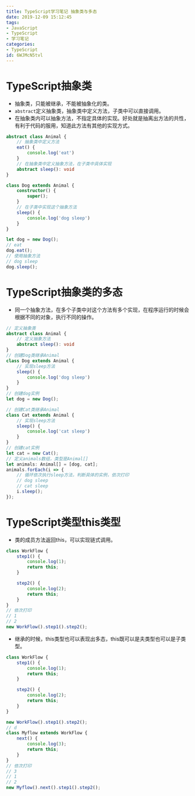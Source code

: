```yaml
---
title: TypeScript学习笔记 抽象类与多态
date: 2019-12-09 15:12:45
tags:
- JavaScript
- TypeScript
- 学习笔记
categories:
- TypeScript
id: 6WJMcN5tvl
---
```

# TypeScript抽象类

- 抽象类，只能被继承，不能被抽象化的类。
- `abstract`定义抽象类，抽象类中定义方法，子类中可以直接调用。
- 在抽象类内可以抽象方法，不指定具体的实现。好处就是抽离出方法的共性，有利于代码的服用，知道此方法有其他的实现方式。
```ts
abstract class Animal {
    // 抽象类中定义方法
    eat() {
        console.log('eat')
    }
    // 在抽象类中定义抽象方法，在子类中具体实现
    abstract sleep(): void
}

class Dog extends Animal {
    constructor() {
        super();
    }
    // 在子类中实现这个抽象方法
    sleep() {
        console.log('dog sleep')
    }
}

let dog = new Dog();
// eat
dog.eat();
// 使用抽象方法
// dog sleep
dog.sleep();
```

# TypeScript抽象类的多态

- 同一个抽象方法，在多个子类中对这个方法有多个实现，在程序运行的时候会根据不同的对象，执行不同的操作。

```ts
// 定义抽象类
abstract class Animal {
    // 定义抽象方法
    abstract sleep(): void
}
// 创建Dog类继承Animal
class Dog extends Animal {
    // 实现sleep方法
    sleep() {
        console.log('dog sleep')
    }
}
// 创建dog实例
let dog = new Dog();

// 创建Cat类继承Animal
class Cat extends Animal {
    // 实现sleep方法
    sleep() {
        console.log('cat sleep')
    }
}
// 创建cat实例
let cat = new Cat();
// 定义animals数组，类型是Animal[]
let animals: Animal[] = [dog, cat];
animals.forEach(i => {
    // 循环依次执行sleep方法，判断具体的实例，依次打印
    // dog sleep
    // cat sleep
    i.sleep();
});

```

# TypeScript类型this类型

- 类的成员方法返回this，可以实现链式调用。

```ts
class WorkFlow {
    step1() {
        console.log(1);
        return this;
    }

    step2() {
        console.log(2);
        return this;
    }
}
// 依次打印
// 1
// 2
new WorkFlow().step1().step2();
```

- 继承的时候，this类型也可以表现出多态，this既可以是夫类型也可以是子类型。

```ts
class WorkFlow {
    step1() {
        console.log(1);
        return this;
    }

    step2() {
        console.log(2);
        return this;
    }
}

new WorkFlow().step1().step2();
// d
class Myflow extends WorkFlow {
    next() {
        console.log(3);
        return this;
    }
}
// 依次打印
// 3
// 1
// 2
new Myflow().next().step1().step2();
```